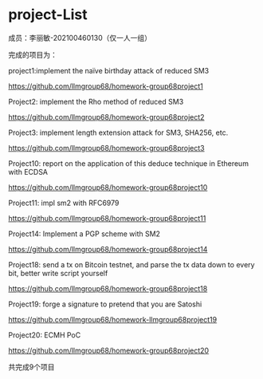 # project-List

成员：李丽敏-202100460130（仅一人一组）

完成的项目为：

project1:implement the naïve birthday attack of reduced SM3

 https://github.com/llmgroup68/homework-group68project1

Project2: implement the Rho method of reduced SM3

https://github.com/llmgroup68/homework-group68project2

Project3: implement length extension attack for SM3, SHA256, etc.

https://github.com/llmgroup68/homework-group68project3

Project10: report on the application of this deduce technique in Ethereum with ECDSA

https://github.com/llmgroup68/homework-group68project10

Project11: impl sm2 with RFC6979

https://github.com/llmgroup68/homework-group68project11

Project14: Implement a PGP scheme with SM2

https://github.com/llmgroup68/homework-group68project14

Project18: send a tx on Bitcoin testnet, and parse the tx data down to every bit, better write script yourself

https://github.com/llmgroup68/homework-group68project18

Project19: forge a signature to pretend that you are Satoshi

https://github.com/llmgroup68/homework-llmgroup68project19

Project20: ECMH PoC

https://github.com/llmgroup68/homework-group68project20


共完成9个项目

